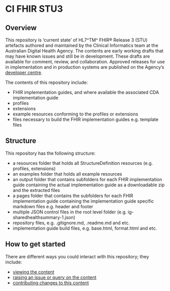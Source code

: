 # CI FHIR STU3  

## Overview
This repository is ‘current state’ of HL7^TM^ FHIR® Release 3 (STU) artefacts authored and maintained by the Clinical Informatics team at the Australian Digital Health Agency. The contents are early working drafts that may have known issues and still be in development. These drafts are available for comment, review, and collaboration. Approved releases for use in implementation and in production systems are published on the Agency’s [developer centre]( https://developer.digitalhealth.gov.au/).

The contents of this repository include:
- FHIR implementation guides, and where available the associated CDA implementation guide
- profiles
- extensions
- example resources conforming to the profiles or extensions
- files necessary to build the FHIR implementation guides e.g. template files


## Structure
This repository has the following structure: 
- a resources folder that holds all StructureDefinition resources (e.g. profiles, extensions)
- an examples folder that holds all example resources
- an output folder that contains subfolders for each FHIR implementation guide containing the actual implementation guide as a downloadable zip and the extracted files
- a pages folder that contains the subfolders for each FHIR implementation guide containing the implementation guide specific markdown files e.g. header and footer
- multiple JSON control files in the root level folder (e.g. ig-sharedhealthsummary-1.json)
- repository files, e.g. .gitignore.md, .readme.md and etc.
- implementation guide build files, e.g. base.html, format.html and etc.

 
## How to get started
There are different ways you could interact with this repository; they include:
* [viewing the content](VIEWING.md)
* [raising an issue or query on the content](ISSUES.md)
* [contributing changes to this content](CONTRIBUTING.md)
